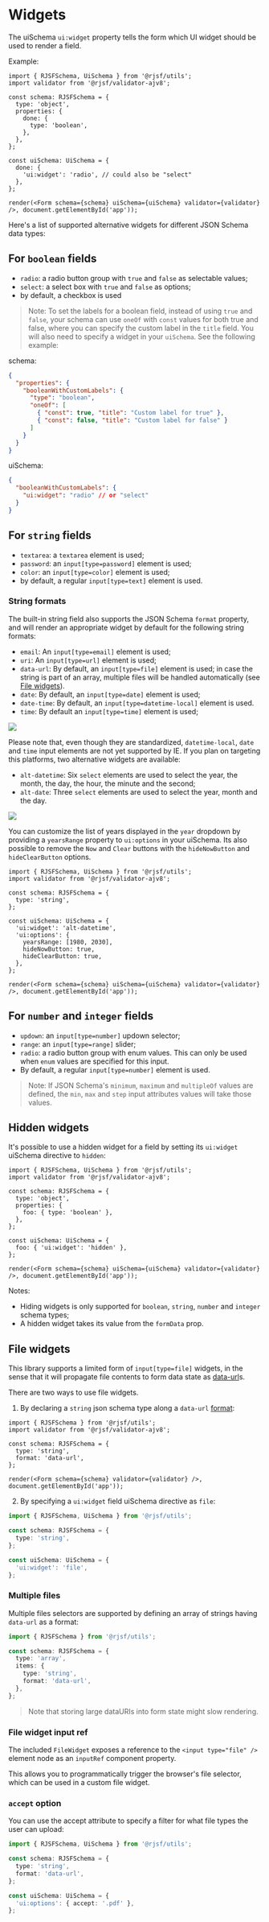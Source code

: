 # Widgets

The uiSchema `ui:widget` property tells the form which UI widget should be used to render a field.

Example:

```tsx
import { RJSFSchema, UiSchema } from '@rjsf/utils';
import validator from '@rjsf/validator-ajv8';

const schema: RJSFSchema = {
  type: 'object',
  properties: {
    done: {
      type: 'boolean',
    },
  },
};

const uiSchema: UiSchema = {
  done: {
    'ui:widget': 'radio', // could also be "select"
  },
};

render(<Form schema={schema} uiSchema={uiSchema} validator={validator} />, document.getElementById('app'));
```

Here's a list of supported alternative widgets for different JSON Schema data types:

## For `boolean` fields

- `radio`: a radio button group with `true` and `false` as selectable values;
- `select`: a select box with `true` and `false` as options;
- by default, a checkbox is used

> Note: To set the labels for a boolean field, instead of using `true` and `false`, your schema can use `oneOf` with `const` values for both true and false, where you can specify the custom label in the `title` field. You will also need to specify a widget in your `uiSchema`. See the following example:

schema:

```json
{
  "properties": {
    "booleanWithCustomLabels": {
      "type": "boolean",
      "oneOf": [
        { "const": true, "title": "Custom label for true" },
        { "const": false, "title": "Custom label for false" }
      ]
    }
  }
}
```

uiSchema:

```json
{
  "booleanWithCustomLabels": {
    "ui:widget": "radio" // or "select"
  }
}
```

## For `string` fields

- `textarea`: a `textarea` element is used;
- `password`: an `input[type=password]` element is used;
- `color`: an `input[type=color]` element is used;
- by default, a regular `input[type=text]` element is used.

### String formats

The built-in string field also supports the JSON Schema `format` property, and will render an appropriate widget by default for the following string formats:

- `email`: An `input[type=email]` element is used;
- `uri`: An `input[type=url]` element is used;
- `data-url`: By default, an `input[type=file]` element is used; in case the string is part of an array, multiple files will be handled automatically (see [File widgets](#file-widgets)).
- `date`: By default, an `input[type=date]` element is used;
- `date-time`: By default, an `input[type=datetime-local]` element is used.
- `time`: By default an `input[type=time]` element is used;

![](https://i.imgur.com/xqu6Lcp.png)

Please note that, even though they are standardized, `datetime-local`, `date` and `time` input elements are not yet supported by IE.
If you plan on targeting this platforms, two alternative widgets are available:

- `alt-datetime`: Six `select` elements are used to select the year, the month, the day, the hour, the minute and the second;
- `alt-date`: Three `select` elements are used to select the year, month and the day.

![](https://i.imgur.com/VF5tY60.png)

You can customize the list of years displayed in the `year` dropdown by providing a `yearsRange` property to `ui:options` in your uiSchema. Its also possible to remove the `Now` and `Clear` buttons with the `hideNowButton` and `hideClearButton` options.

```tsx
import { RJSFSchema, UiSchema } from '@rjsf/utils';
import validator from '@rjsf/validator-ajv8';

const schema: RJSFSchema = {
  type: 'string',
};

const uiSchema: UiSchema = {
  'ui:widget': 'alt-datetime',
  'ui:options': {
    yearsRange: [1980, 2030],
    hideNowButton: true,
    hideClearButton: true,
  },
};

render(<Form schema={schema} uiSchema={uiSchema} validator={validator} />, document.getElementById('app'));
```

## For `number` and `integer` fields

- `updown`: an `input[type=number]` updown selector;
- `range`: an `input[type=range]` slider;
- `radio`: a radio button group with enum values. This can only be used when `enum` values are specified for this input.
- By default, a regular `input[type=number]` element is used.

> Note: If JSON Schema's `minimum`, `maximum` and `multipleOf` values are defined, the `min`, `max` and `step` input attributes values will take those values.

## Hidden widgets

It's possible to use a hidden widget for a field by setting its `ui:widget` uiSchema directive to `hidden`:

```tsx
import { RJSFSchema, UiSchema } from '@rjsf/utils';
import validator from '@rjsf/validator-ajv8';

const schema: RJSFSchema = {
  type: 'object',
  properties: {
    foo: { type: 'boolean' },
  },
};

const uiSchema: UiSchema = {
  foo: { 'ui:widget': 'hidden' },
};

render(<Form schema={schema} uiSchema={uiSchema} validator={validator} />, document.getElementById('app'));
```

Notes:

- Hiding widgets is only supported for `boolean`, `string`, `number` and `integer` schema types;
- A hidden widget takes its value from the `formData` prop.

## File widgets

This library supports a limited form of `input[type=file]` widgets, in the sense that it will propagate file contents to form data state as [data-url](https://developer.mozilla.org/en-US/docs/Web/HTTP/Basics_of_HTTP/Data_URIs)s.

There are two ways to use file widgets.

1. By declaring a `string` json schema type along a `data-url` [format](#string-formats):

```tsx
import { RJSFSchema } from '@rjsf/utils';
import validator from '@rjsf/validator-ajv8';

const schema: RJSFSchema = {
  type: 'string',
  format: 'data-url',
};

render(<Form schema={schema} validator={validator} />, document.getElementById('app'));
```

2. By specifying a `ui:widget` field uiSchema directive as `file`:

```ts
import { RJSFSchema, UiSchema } from '@rjsf/utils';

const schema: RJSFSchema = {
  type: 'string',
};

const uiSchema: UiSchema = {
  'ui:widget': 'file',
};
```

### Multiple files

Multiple files selectors are supported by defining an array of strings having `data-url` as a format:

```ts
import { RJSFSchema } from '@rjsf/utils';

const schema: RJSFSchema = {
  type: 'array',
  items: {
    type: 'string',
    format: 'data-url',
  },
};
```

> Note that storing large dataURIs into form state might slow rendering.

### File widget input ref

The included `FileWidget` exposes a reference to the `<input type="file" />` element node as an `inputRef` component property.

This allows you to programmatically trigger the browser's file selector, which can be used in a custom file widget.

### `accept` option

You can use the accept attribute to specify a filter for what file types the user can upload:

```ts
import { RJSFSchema, UiSchema } from '@rjsf/utils';

const schema: RJSFSchema = {
  type: 'string',
  format: 'data-url',
};

const uiSchema: UiSchema = {
  'ui:options': { accept: '.pdf' },
};
```
